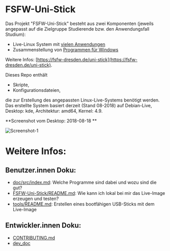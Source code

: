 # FSFW-Uni-Stick
Das Projekt "FSFW-Uni-Stick" besteht aus zwei Komponenten (jeweils angepasst auf die Zielgruppe Studierende bzw. den Anwendungsfall Studium):

* Live-Linux System mit [vielen Anwendungen](config/FSFW-Uni-Stick_KDE_stretch_amd64/doc/FSFW-Uni-Stick_-_Paketliste.md)
* Zusammenstellung von [Programmen für Windows](config/FSFW-Uni-Stick_KDE_stretch_amd64/doc/src/windows.md)

Weitere Infos: [https://fsfw-dresden.de/uni-stick](https://fsfw-dresden.de/uni-stick).

Dieses Repo enthält
* Skripte,
* Konfigurationsdateien,

die zur Erstellung des angepassten Linux-Live-Systems benötigt werden.
Das erstellte System basiert derzeit (Stand 08-2018) auf Debian-Live, Desktop: kde, Architektur: amd64, Kernel: 4.9.


**Screenshot vom Desktop: 2018-08-18 **

![Screenshot-1](doc/dev_doc/data/desktop-screenshot_2018-08-18_1024x768.png "Desktop Screenshot")


# Weitere Infos:
## Benutzer.innen Doku:
* [doc/src/index.md](config/FSFW-Uni-Stick_KDE_stretch_amd64/doc/src/index.md): Welche Programme sind dabei und wozu sind die gut?
* [FSFW-Uni-Stick/README.md](FSFW-Uni-Stick/README.md): Wie kann ich lokal bei mir das Live-Image erzeugen und testen?
* [tools/README.md](tools/README.md): Erstellen eines bootfähigen USB-Sticks mit dem Live-Image


## Entwickler.innen Doku:
* [CONTRIBUTING.md](CONTRIBUTING.md)
* [dev_doc](doc/dev_doc/src/README.md)


